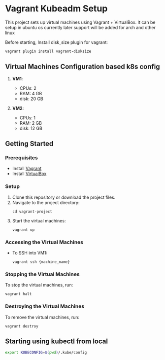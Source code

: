 # Vagrant Kubeadm Setup

This project sets up virtual machines using Vagrant + VirtualBox. It can be setup in ubuntu os currently later support will be added for arch and other linux

Before starting, Install disk_size plugin for vagrant:

```bash
vagrant plugin install vagrant-disksize
```

## Virtual Machines Configuration based k8s config

1. **VM1**: 
   - CPUs: 2
   - RAM: 4 GB
   - disk: 20 GB

2. **VM2**: 
   - CPUs: 1
   - RAM: 2 GB
   - disk: 12 GB

## Getting Started

### Prerequisites

- Install [Vagrant](https://www.vagrantup.com/downloads)
- Install [VirtualBox](https://www.virtualbox.org/wiki/Downloads)

### Setup

1. Clone this repository or download the project files.
2. Navigate to the project directory:
   ```
   cd vagrant-project
   ```
3. Start the virtual machines:
   ```
   vagrant up
   ```

### Accessing the Virtual Machines

- To SSH into VM1:
  ```
  vagrant ssh {machine_name}
  ```

### Stopping the Virtual Machines

To stop the virtual machines, run:
```
vagrant halt
```

### Destroying the Virtual Machines

To remove the virtual machines, run:
```
vagrant destroy
```

## Starting using kubectl from local

```bash
export KUBECONFIG=$(pwd)/.kube/config
```